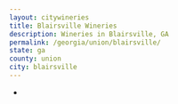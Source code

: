```yaml
---
layout: citywineries
title: Blairsville Wineries
description: Wineries in Blairsville, GA
permalink: /georgia/union/blairsville/
state: ga
county: union
city: blairsville
---
```

-
